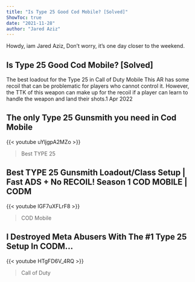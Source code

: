 ```yaml
---
title: "Is Type 25 Good Cod Mobile? [Solved]"
ShowToc: true 
date: "2021-11-28"
author: "Jared Aziz" 
---
```


Howdy, iam Jared Aziz, Don’t worry, it’s one day closer to the weekend.
## Is Type 25 Good Cod Mobile? [Solved]
 The best loadout for the Type 25 in Call of Duty Mobile This AR has some recoil that can be problematic for players who cannot control it. However, the TTK of this weapon can make up for the recoil if a player can learn to handle the weapon and land their shots.1 Apr 2022

## The only Type 25 Gunsmith you need in Cod Mobile
{{< youtube uYljgpA2MZo >}}
>Best TYPE 25

## Best TYPE 25 Gunsmith Loadout/Class Setup | Fast ADS + No RECOIL! Season 1 COD MOBILE | CODM
{{< youtube lGF7uXFLrF8 >}}
>COD Mobile

## I Destroyed Meta Abusers With The #1 Type 25 Setup In CODM...
{{< youtube HTgFD6V_4RQ >}}
>Call of Duty 

